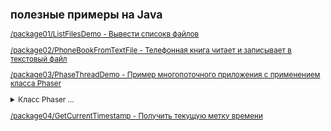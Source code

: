 <small>

## полезные примеры на Java

[/package01/ListFilesDemo - Вывести списокв файлов](https://github.com/aykononov/JavaExamples/tree/main/src/main/java/package01/ListFilesDemo.java "Посмотреть пример ...")

[/package02/PhoneBookFromTextFile - Телефонная книга читает и записывает в текстовый файл](https://github.com/aykononov/JavaExamples/tree/main/src/main/java/package02/PhoneBookFromTextFile.java "Посмотреть пример ...")

[/package03/PhaseThreadDemo - Пример многопоточного приложения с применением класса Phaser](https://github.com/aykononov/JavaExamples/tree/main/src/main/java/package03/PhaseThreadDemo.java "Посмотреть пример Java")


<details><summary>Класс Phaser ... </summary>

<small>

>Класс *Phaser* синхронизирует потоки, он определяет объект синхронизации, который ждет, пока не завершится определенная фаза.  
>Далее *Phaser* переходит к следующей стадии или фазе и снова ожидает ее завершения.
>
>Конструкторы для создания объекта *Phaser*:
>```
>Phaser() // создает объект без каких-либо участников
>Phaser(int parties) // регистрирует передаваемое количество участников
>Phaser(Phaser parent) // устанавливает родительский объект Phaser
>Phaser(Phaser parent, int parties) // устанавливает родительский объект Phaser и регистрирует количество участников
>```
>Основные методы класса *Phaser*:
>```
>int register():              регистрирует участника, который выполняет фазы, и возвращает номер текущей фазы - обычно фаза 0
>int arrive():                сообщает, что участник завершил фазу и возвращает номер текущей фазы
>int arriveAndAwaitAdvance(): аналогичен методу arrive, только при этом заставляет phaser ожидать завершения фазы всеми остальными участниками
>int arriveAndDeregister():   сообщает о завершении всех фаз участником и снимает его с регистрации. Возвращает номер текущей фазы или отрицательное число, если синхронизатор Phaser завершил свою работу
>int getPhase():              возвращает номер текущей фазы
>```
>
</small>

</details>

[/package04/GetCurrentTimestamp - Получить текущую метку времени](https://github.com/aykononov/JavaExamples/tree/main/src/main/java/package04/GetCurrentTimestamp.java "Посмотреть пример ...")

</small>